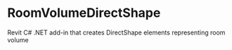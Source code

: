 # RoomVolumeDirectShape
Revit C# .NET add-in that creates DirectShape elements representing room volume
